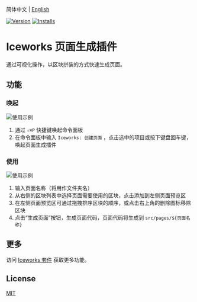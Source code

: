简体中文 | [English](./README.en.md)

[![Version](https://vsmarketplacebadge.apphb.com/version/iceworks-team.iceworks-page-builder.svg)](https://marketplace.visualstudio.com/items?itemName=iceworks-team.iceworks-page-builder)
[![Installs](https://vsmarketplacebadge.apphb.com/installs-short/iceworks-team.iceworks-page-builder.svg)](https://marketplace.visualstudio.com/items?itemName=iceworks-team.iceworks-page-builder)

# Iceworks 页面生成插件

通过可视化操作，以区块拼装的方式快速生成页面。

## 功能

### 唤起

![使用示例](https://user-images.githubusercontent.com/56879942/87402315-f49be580-c5ed-11ea-87a8-4143a461124f.gif)

1. 通过 `⇧⌘P` 快捷键唤起命令面板
2. 在命令面板中输入 `Iceworks: 创建页面` ，点击选中的项目或按下键盘回车键，唤起页面生成插件

### 使用

![使用示例](https://user-images.githubusercontent.com/56879942/87402326-f82f6c80-c5ed-11ea-8ffe-34263e8dd0be.gif)

1. 输入页面名称（将用作文件夹名）
2. 从右侧的区块列表中选择页面需要使用的区块，点击添加到左侧页面预览区
3. 在左侧页面预览区可通过拖拽排序区块的顺序，或点击右上角的删除图标移除区块
3. 点击“生成页面”按钮，生成页面代码，页面代码将生成到 `src/pages/${页面名称}`

## 更多

访问  [Iceworks 套件](https://marketplace.visualstudio.com/items?itemName=iceworks-team.iceworks) 获取更多功能。

## License

[MIT](https://github.com/ice-lab/iceworks/blob/master/LICENSE)
